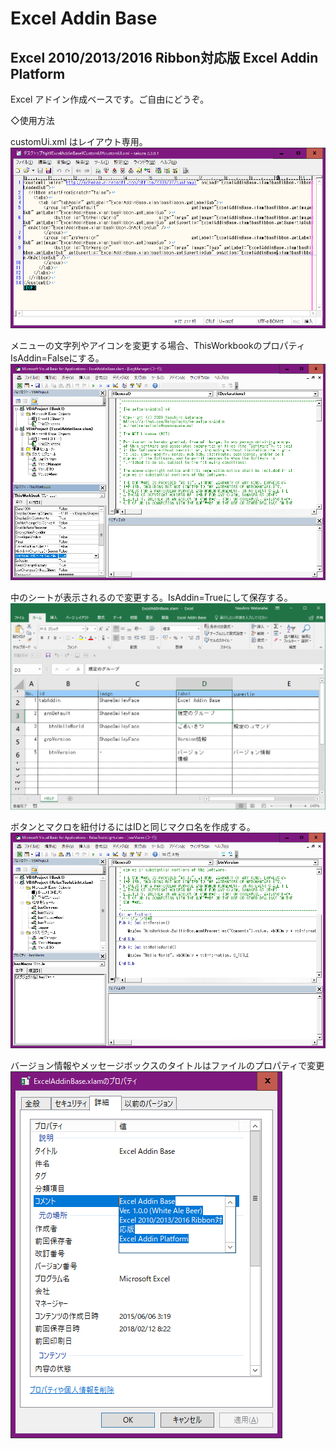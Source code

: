 # Excel Addin Base
Excel 2010/2013/2016 Ribbon対応版
Excel Addin Platform
-------------------------------------------
Excel アドイン作成ベースです。ご自由にどうぞ。

◇使用方法

customUi.xml はレイアウト専用。
![customUI](https://github.com/RelaxTools/ExcelAddinBase/blob/master/media/customUi.png)

メニューの文字列やアイコンを変更する場合、ThisWorkbookのプロパティIsAddin=Falseにする。
![IsAddin](https://github.com/RelaxTools/ExcelAddinBase/blob/master/media/IsAddin.png)

中のシートが表示されるので変更する。IsAddin=Trueにして保存する。
![Sheet](https://github.com/RelaxTools/ExcelAddinBase/blob/master/media/Sheet.png)

ボタンとマクロを紐付けるにはIDと同じマクロ名を作成する。
![Module](https://github.com/RelaxTools/ExcelAddinBase/blob/master/media/Module.png)

バージョン情報やメッセージボックスのタイトルはファイルのプロパティで変更
![Module](https://github.com/RelaxTools/ExcelAddinBase/blob/master/media/version.png)

